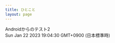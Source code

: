 ```yaml
---
title: ひとこと
layout: page
---
```

<div class="box" dt="1674381870119">
  Androidからのテスト2
  <div class="content is-small">Sun Jan 22 2023 19:04:30 GMT+0900 (日本標準時)</div>
</div>